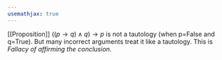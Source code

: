 ```yaml
---
usemathjax: true
---
```


[[Proposition]] $((p \to q) \wedge q) \to p$ is not a tautology (when p=False and q=True). But many incorrect arguments treat it like a tautology. This is *Fallacy of affirming the conclusion*.